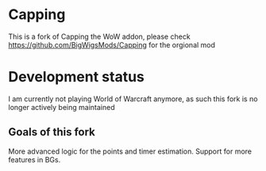 # Capping
This is a fork of Capping the WoW addon, please check https://github.com/BigWigsMods/Capping for the orgional mod

# Development status
I am currently not playing World of Warcraft anymore, as such this fork is no longer actively being maintained

## Goals of this fork
More advanced logic for the points and timer estimation.
Support for more features in BGs.
